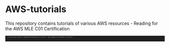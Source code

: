 # AWS-tutorials
This repository contains tutorials of various AWS resources - Reading for the AWS MLE C01 Certification


![alt text](image.png)